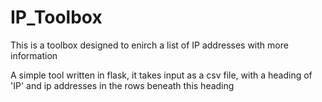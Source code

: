 # IP_Toolbox
This is a toolbox designed to enirch a list of IP addresses with more information

A simple tool written in flask, it takes input as a csv file, with a heading of 'IP' and ip addresses in the rows beneath this heading
